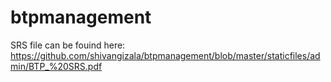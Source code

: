 # btpmanagement

SRS file can be fouind here: https://github.com/shivangizala/btpmanagement/blob/master/staticfiles/admin/BTP_%20SRS.pdf
